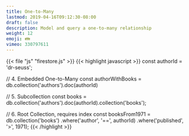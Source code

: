 ```yaml
---
title: One-to-Many 
lastmod: 2019-04-16T09:12:30-08:00
draft: false
description: Model and query a one-to-many relationship
weight: 12
emoji: 👪
vimeo: 330797611
---
```


{{< file "js" "firestore.js" >}}
{{< highlight javascript >}}
const authorId = 'dr-seuss';

// 4. Embedded One-to-Many
const authorWithBooks = db.collection('authors').doc(authorId)


// 5. Subcollection
const books = db.collection('authors').doc(authorId).collection('books');


// 6. Root Collection, requires index
const booksFrom1971 = db.collection('books')
    .where('author', '==', authorId)
    .where('published', '>', 1971);
{{< /highlight >}}
